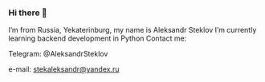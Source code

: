 ### Hi there 👋

I’m from Russia, Yekaterinburg, my name is Aleksandr Steklov
I’m currently learning backend development in Python
Contact me:

Telegram: @AleksandrSteklov

e-mail: stekaleksandr@yandex.ru

